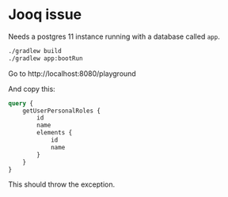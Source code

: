 # Jooq issue

Needs a postgres 11 instance running with a database called `app`.

```bash
./gradlew build
./gradlew app:bootRun
```

Go to http://localhost:8080/playground

And copy this:
```graphql
query {
    getUserPersonalRoles {
        id
        name
        elements {
            id
            name
        }
    }
}
```

This should throw the exception.
